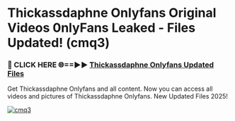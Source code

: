 # Thickassdaphne Onlyfans Original Videos 0nlyFans Leaked - Files Updated! (cmq3)

<h3>🔴 CLICK HERE 🌐==►► <a href="https://tinyurl.com/2m67pmp6" rel="nofollow">Thickassdaphne Onlyfans Updated Files</a></h3>

Get Thickassdaphne Onlyfans and all content. Now you can access all videos and pictures of Thickassdaphne Onlyfans. New Updated Files 2025!

[![cmq3](https://i.imgur.com/H4QAA4z.gif)](https://tinyurl.com/2m67pmp6)